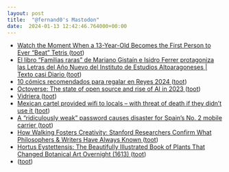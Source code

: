 ```yaml
---
layout: post
title:  "@fernand0's Mastodon"
date:  2024-01-13 12:42:46.764000+00:00
---
```

*  [Watch the Moment When a 13-Year-Old Becomes the First Person to Ever “Beat” Tetris ](https://www.openculture.com/2024/01/watch-the-moment-when-a-13-year-old-becomes-the-first-person-to-ever-beat-tetris.htm) ([toot](https://mastodon.social/@fernand0/111748695114524294))
*  [El libro “Familias raras” de Mariano Gistaín e Isidro Ferrer protagoniza las Letras del Año Nuevo del Instituto de Estudios Altoaragoneses \| Texto casi Diario ](https://www.gistain.net/el-libro-familias-raras-de-mariano-gistain-e-isidro-ferrer-protagoniza-las-letras-del-ano-nuevo-del-instituto-de-estudios-altoaragoneses) ([toot](https://mastodon.social/@fernand0/111748573086121244))
*  [10 cómics recomendados para regalar en Reyes 2024 ](https://www.elperiodico.com/es/ocio-y-cultura/20240103/comics-recomendados-regalar-reyes-2024-9571292) ([toot](https://mastodon.social/@fernand0/111748485303526073))
*  [Octoverse: The state of open source and rise of AI in 2023 ](https://github.blog/2023-11-08-the-state-of-open-source-and-ai) ([toot](https://mastodon.social/@fernand0/111748406523674250))
*  [Vidriera ](https://www.flickr.com/photos/fernand0/53457114266) ([toot](https://mastodon.social/@fernand0/111748312073377241))
*  [Mexican cartel provided wifi to locals – with threat of death if they didn’t use it ](https://www.theguardian.com/world/2024/jan/04/mexican-cartel-forces-locals-pay-makeshift-wif) ([toot](https://mastodon.social/@fernand0/111748247331164989))
*  [A “ridiculously weak” password causes disaster for Spain’s No. 2 mobile carrier ](https://arstechnica.com/security/2024/01/a-ridiculously-weak-password-causes-disaster-for-spains-no-2-mobile-carrier) ([toot](https://mastodon.social/@fernand0/111748068742757853))
*  [How Walking Fosters Creativity: Stanford Researchers Confirm What Philosophers & Writers Have Always Known ](https://www.openculture.com/2024/01/how-walking-fosters-creativity-stanford-researchers-confirm-what-philosophers-writers-have-always-known.htm) ([toot](https://mastodon.social/@fernand0/111748012924649961))
*  [Hortus Eystettensis: The Beautifully Illustrated Book of Plants That Changed Botanical Art Overnight (1613) ](https://www.openculture.com/2024/01/hortus-eystettensis-the-beautifully-illustrated-book-of-plants-that-changed-botanical-art-overnight-1613.htm) ([toot](https://mastodon.social/@fernand0/111748011953878847))
*  [ ](https://social.aguilera.soy/users/jorge) ([toot](https://mastodon.social/@fernand0/111747311020536884))
